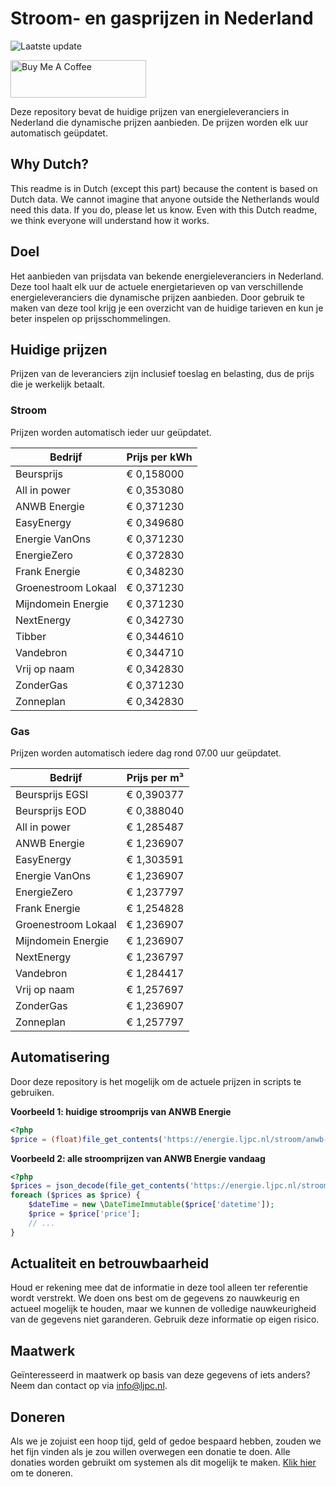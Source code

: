 # Stroom- en gasprijzen in Nederland

![Laatste update](https://img.shields.io/badge/laatste%20update-2024--10--14%2020%3A00%20CET-brightgreen)

<a href="https://www.buymeacoffee.com/Lars-" target="_blank"><img src="https://cdn.buymeacoffee.com/buttons/v2/default-orange.png" alt="Buy Me A Coffee" height="60" style="height: 60px !important;width: 217px !important;" ></a>

Deze repository bevat de huidige prijzen van energieleveranciers in Nederland die dynamische prijzen aanbieden. De prijzen worden elk uur automatisch geüpdatet.

## Why Dutch?

This readme is in Dutch (except this part) because the content is based on Dutch data. We cannot imagine that anyone outside the Netherlands would need this data. If you do, please let us know. Even with this Dutch readme, we think
everyone will understand how it works.

## Doel

Het aanbieden van prijsdata van bekende energieleveranciers in Nederland. Deze tool haalt elk uur de actuele energietarieven op van verschillende energieleveranciers die dynamische prijzen aanbieden. Door gebruik te maken van deze tool
krijg je een overzicht van de huidige tarieven en kun je beter inspelen op prijsschommelingen.

## Huidige prijzen

Prijzen van de leveranciers zijn inclusief toeslag en belasting, dus de prijs die je werkelijk betaalt.

### Stroom

Prijzen worden automatisch ieder uur geüpdatet.

 Bedrijf | Prijs per kWh 
---------|---------------
Beursprijs | € 0,158000
All in power | € 0,353080
ANWB Energie | € 0,371230
EasyEnergy | € 0,349680
Energie VanOns | € 0,371230
EnergieZero | € 0,372830
Frank Energie | € 0,348230
Groenestroom Lokaal | € 0,371230
Mijndomein Energie | € 0,371230
NextEnergy | € 0,342730
Tibber | € 0,344610
Vandebron | € 0,344710
Vrij op naam | € 0,342830
ZonderGas | € 0,371230
Zonneplan | € 0,342830


### Gas

Prijzen worden automatisch iedere dag rond 07.00 uur geüpdatet.

 Bedrijf | Prijs per m³ 
---------|--------------
Beursprijs EGSI | € 0,390377
Beursprijs EOD | € 0,388040
All in power | € 1,285487
ANWB Energie | € 1,236907
EasyEnergy | € 1,303591
Energie VanOns | € 1,236907
EnergieZero | € 1,237797
Frank Energie | € 1,254828
Groenestroom Lokaal | € 1,236907
Mijndomein Energie | € 1,236907
NextEnergy | € 1,236797
Vandebron | € 1,284417
Vrij op naam | € 1,257697
ZonderGas | € 1,236907
Zonneplan | € 1,257797


## Automatisering

Door deze repository is het mogelijk om de actuele prijzen in scripts te gebruiken.

**Voorbeeld 1: huidige stroomprijs van ANWB Energie**

```php
<?php
$price = (float)file_get_contents('https://energie.ljpc.nl/stroom/anwb-energie-nu.txt');

```

**Voorbeeld 2: alle stroomprijzen van ANWB Energie vandaag**

```php
<?php
$prices = json_decode(file_get_contents('https://energie.ljpc.nl/stroom/all-in-power-vandaag.json'),true);
foreach ($prices as $price) {
    $dateTime = new \DateTimeImmutable($price['datetime']);
    $price = $price['price'];
    // ...
}
```

## Actualiteit en betrouwbaarheid

Houd er rekening mee dat de informatie in deze tool alleen ter referentie wordt verstrekt. We doen ons best om de gegevens zo nauwkeurig en actueel mogelijk te houden, maar we kunnen de volledige nauwkeurigheid van de gegevens niet
garanderen. Gebruik deze informatie op eigen risico.

## Maatwerk

Geïnteresseerd in maatwerk op basis van deze gegevens of iets anders? Neem dan contact op
via [info@ljpc.nl](mailto:info@ljpc.nl?subject=Energie%20prijzen).

## Doneren

Als we je zojuist een hoop tijd, geld of gedoe bespaard hebben, zouden we het fijn vinden als je zou willen overwegen een
donatie te doen. Alle donaties worden gebruikt om systemen als dit mogelijk te
maken. [Klik hier](https://www.buymeacoffee.com/Lars-) om te doneren.
